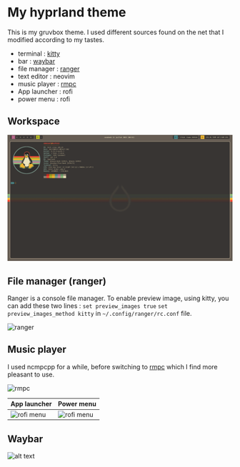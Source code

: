 # My hyprland theme

This is my gruvbox theme.
I used different sources found on the net that I modified according to my tastes.

+ terminal : [kitty](#workspace)
+ bar : [waybar](#waybar)
+ file manager : [ranger](#file-manager-ranger)
+ text editor : neovim
+ music player : [rmpc](#music-player)
+ App launcher : rofi
+ power menu : rofi

## Workspace

<img src="https://raw.githubusercontent.com/sesuko023/dotfiles/refs/heads/main/Images/hyprland_terminal.png" alt="Bureau">

## File manager (ranger)

Ranger is a console file manager.
To enable preview image, using kitty, you can add these two lines :
``` set preview_images true ```
``` set preview_images_method kitty ```
in ``` ~/.config/ranger/rc.conf ``` file.

<img src="https://raw.githubusercontent.com/sesuko023/dotfiles/refs/heads/main/Images/ranger_preview.png" alt="ranger">

## Music player

I used ncmpcpp for a while, before switching to [rmpc](https://mierak.github.io/rmpc/) which I find more pleasant to use.

<img src="https://raw.githubusercontent.com/sesuko023/dotfiles/refs/heads/main/Images/rmpc_preview.png" alt="rmpc">

| App launcher | Power menu |
| ---- | --- |
| <img src="https://raw.githubusercontent.com/sesuko023/dotfiles/refs/heads/main/Images/rofi_app_preview.png" alt="rofi menu" width="500"> | <img src="https://raw.githubusercontent.com/sesuko023/dotfiles/refs/heads/main/Images/rofi_power_menu_preview.png" alt="rofi menu" width="500"> |


## Waybar

![alt text](https://github.com/sesuko023/dotfiles/blob/main/Images/waybar.jpg "Preview waybar")
